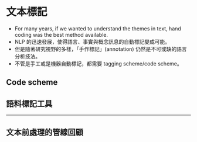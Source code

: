 # 文本標記


- For many years, if we wanted to understand the themes in text, hand coding was the best method available.
- NLP 的迅速發展，使得語言、事實與概念訊息的自動標記變成可能。
- 但是隨著研究視野的多樣，「手作標記」(annotation) 仍然是不可或缺的語言分析技法。
- 不管是手工或是機器自動標記，都需要 tagging scheme/code scheme。



## Code scheme 



## 語料標記工具






---
## 文本前處理的管線回顧

